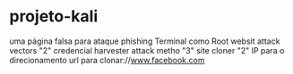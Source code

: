 # projeto-kali
uma página falsa para ataque phishing
Terminal como Root
websit  attack vectors "2"
credencial harvester attack metho "3"
site cloner "2"
IP para o direcionamento
url para clonar://www.facebook.com
